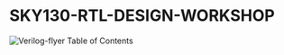 # SKY130-RTL-DESIGN-WORKSHOP
![Verilog-flyer](https://user-images.githubusercontent.com/104474928/165443204-83eed8b3-5357-4c53-946c-3bc33d8080fc.png)
Table of Contents

